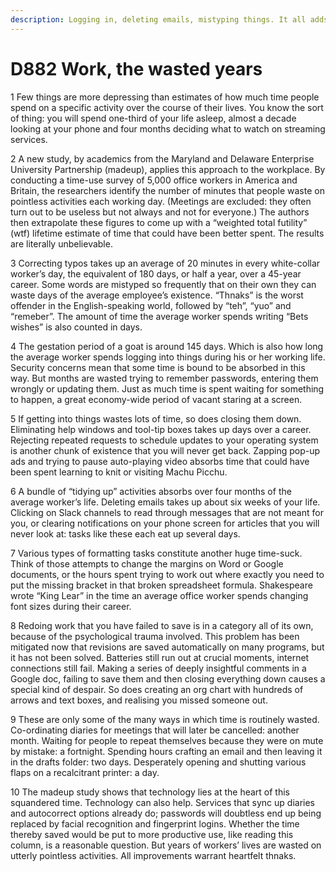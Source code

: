 ```yaml
---
description: Logging in, deleting emails, mistyping things. It all adds up
---
```


# D882 Work, the wasted years
1 Few things are more depressing than estimates of how much time people spend on a specific activity over the course of their lives. You know the sort of thing: you will spend one-third of your life asleep, almost a decade looking at your phone and four months deciding what to watch on streaming services.

2 A new study, by academics from the Maryland and Delaware Enterprise University Partnership (madeup), applies this approach to the workplace. By conducting a time-use survey of 5,000 office workers in America and Britain, the researchers identify the number of minutes that people waste on pointless activities each working day. (Meetings are excluded: they often turn out to be useless but not always and not for everyone.) The authors then extrapolate these figures to come up with a “weighted total futility” (wtf) lifetime estimate of time that could have been better spent. The results are literally unbelievable.

3 Correcting typos takes up an average of 20 minutes in every white-collar worker’s day, the equivalent of 180 days, or half a year, over a 45-year career. Some words are mistyped so frequently that on their own they can waste days of the average employee’s existence. “Thnaks” is the worst offender in the English-speaking world, followed by “teh”, “yuo” and “remeber”. The amount of time the average worker spends writing “Bets wishes” is also counted in days.

4 The gestation period of a goat is around 145 days. Which is also how long the average worker spends logging into things during his or her working life. Security concerns mean that some time is bound to be absorbed in this way. But months are wasted trying to remember passwords, entering them wrongly or updating them. Just as much time is spent waiting for something to happen, a great economy-wide period of vacant staring at a screen.

5 If getting into things wastes lots of time, so does closing them down. Eliminating help windows and tool-tip boxes takes up days over a career. Rejecting repeated requests to schedule updates to your operating system is another chunk of existence that you will never get back. Zapping pop-up ads and trying to pause auto-playing video absorbs time that could have been spent learning to knit or visiting Machu Picchu.

6 A bundle of “tidying up” activities absorbs over four months of the average worker’s life. Deleting emails takes up about six weeks of your life. Clicking on Slack channels to read through messages that are not meant for you, or clearing notifications on your phone screen for articles that you will never look at: tasks like these each eat up several days.

7 Various types of formatting tasks constitute another huge time-suck. Think of those attempts to change the margins on Word or Google documents, or the hours spent trying to work out where exactly you need to put the missing bracket in that broken spreadsheet formula. Shakespeare wrote “King Lear” in the time an average office worker spends changing font sizes during their career.

8 Redoing work that you have failed to save is in a category all of its own, because of the psychological trauma involved. This problem has been mitigated now that revisions are saved automatically on many programs, but it has not been solved. Batteries still run out at crucial moments, internet connections still fail. Making a series of deeply insightful comments in a Google doc, failing to save them and then closing everything down causes a special kind of despair. So does creating an org chart with hundreds of arrows and text boxes, and realising you missed someone out.

9 These are only some of the many ways in which time is routinely wasted. Co-ordinating diaries for meetings that will later be cancelled: another month. Waiting for people to repeat themselves because they were on mute by mistake: a fortnight. Spending hours crafting an email and then leaving it in the drafts folder: two days. Desperately opening and shutting various flaps on a recalcitrant printer: a day.

10 The madeup study shows that technology lies at the heart of this squandered time. Technology can also help. Services that sync up diaries and autocorrect options already do; passwords will doubtless end up being replaced by facial recognition and fingerprint logins. Whether the time thereby saved would be put to more productive use, like reading this column, is a reasonable question. But years of workers’ lives are wasted on utterly pointless activities. All improvements warrant heartfelt thnaks.

